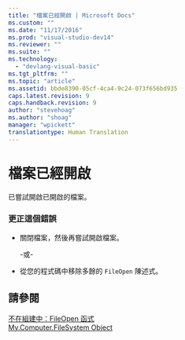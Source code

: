 ```yaml
---
title: "檔案已經開啟 | Microsoft Docs"
ms.custom: ""
ms.date: "11/17/2016"
ms.prod: "visual-studio-dev14"
ms.reviewer: ""
ms.suite: ""
ms.technology: 
  - "devlang-visual-basic"
ms.tgt_pltfrm: ""
ms.topic: "article"
ms.assetid: bbde8390-05cf-4ca4-9c24-073f656bd935
caps.latest.revision: 9
caps.handback.revision: 9
author: "stevehoag"
ms.author: "shoag"
manager: "wpickett"
translationtype: Human Translation
---
```

# 檔案已經開啟
已嘗試開啟已開啟的檔案。  
  
### 更正這個錯誤  
  
-   關閉檔案，然後再嘗試開啟檔案。  
  
     \-或\-  
  
-   從您的程式碼中移除多餘的 `FileOpen` 陳述式。  
  
## 請參閱  
 [不在組建中：FileOpen 函式](http://msdn.microsoft.com/zh-tw/0f07e1df-d4ea-44a9-a21c-76aa2e242f81)   
 [My.Computer.FileSystem Object](../../visual-basic/language-reference/objects/my-computer-filesystem-object.md)